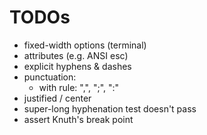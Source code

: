 # TODOs

* fixed-width options (terminal)
* attributes (e.g. ANSI esc)
* explicit hyphens & dashes
* punctuation:
   * with rule: ",", ";", ":"
* justified / center 
* super-long hyphenation test doesn't pass
* assert Knuth's break point
